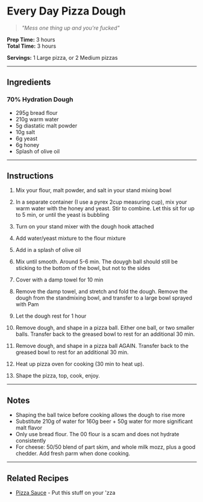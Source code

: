 # Every Day Pizza Dough

> *"Mess one thing up and you're fucked"*

**Prep Time:** 3 hours  
**Total Time:** 3 hours

**Servings:** 1 Large pizza, or 2 Medium pizzas

---

## Ingredients

### 70% Hydration Dough
- 295g bread flour
- 210g warm water
- 5g diastatic malt powder
- 10g salt
- 6g yeast
- 6g honey
- Splash of olive oil

---

## Instructions

1. Mix your flour, malt powder, and salt in your stand mixing bowl

2. In a separate container (I use a pyrex 2cup measuring cup), mix your warm water with the honey and yeast. Stir to combine. Let this sit for up to 5 min, or until the yeast is bubbling

3. Turn on your stand mixer with the dough hook attached

4. Add water/yeast mixture to the flour mixture

5. Add in a splash of olive oil

6. Mix until smooth. Around 5-6 min. The douygh ball should still be sticking to the bottom of the bowl, but not to the sides

7. Cover with a damp towel for 10 min

8. Remove the damp towel, and stretch and fold the dough. Remove the dough from the standmixing bowl, and transfer to a large bowl sprayed with Pam

9. Let the dough rest for 1 hour

10. Remove dough, and shape in a pizza ball. Either one ball, or two smaller balls. Transfer back to the greased bowl to rest for an additional 30 min. 

11. Remove dough, and shape in a pizza ball AGAIN. Transfer back to the greased bowl to rest for an additional 30 min. 

12. Heat up pizza oven for cooking (30 min to heat up). 

13. Shape the pizza, top, cook, enjoy. 

---

## Notes

- Shaping the ball twice before cooking allows the dough to rise more
- Substitute 210g of water for 160g beer + 50g water for more significant malt flavor 
- Only use bread flour. The 00 flour is a scam and does not hydrate consistently
- For cheese: 50/50 blend of part skim, and whole milk mozz, plus a good chedder. Add fresh parm when done cooking. 

---

## Related Recipes

- [Pizza Sauce](../sauces-rubs/pizza-sauce.md) - Put this stuff on your 'zza
